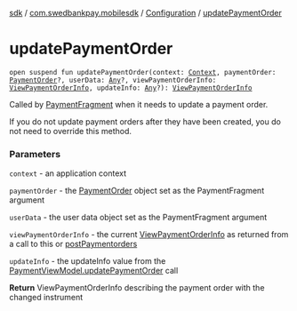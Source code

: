 [sdk](../../index.md) / [com.swedbankpay.mobilesdk](../index.md) / [Configuration](index.md) / [updatePaymentOrder](./update-payment-order.md)

# updatePaymentOrder

`open suspend fun updatePaymentOrder(context: `[`Context`](https://developer.android.com/reference/android/content/Context.html)`, paymentOrder: `[`PaymentOrder`](../-payment-order/index.md)`?, userData: `[`Any`](https://kotlinlang.org/api/latest/jvm/stdlib/kotlin/-any/index.html)`?, viewPaymentOrderInfo: `[`ViewPaymentOrderInfo`](../-view-payment-order-info/index.md)`, updateInfo: `[`Any`](https://kotlinlang.org/api/latest/jvm/stdlib/kotlin/-any/index.html)`?): `[`ViewPaymentOrderInfo`](../-view-payment-order-info/index.md)

Called by [PaymentFragment](../-payment-fragment/index.md) when it needs to update a payment order.

If you do not update payment orders after they have been created,
you do not need to override this method.

### Parameters

`context` - an application context

`paymentOrder` - the [PaymentOrder](../-payment-order/index.md) object set as the PaymentFragment argument

`userData` - the user data object set as the PaymentFragment argument

`viewPaymentOrderInfo` - the current [ViewPaymentOrderInfo](../-view-payment-order-info/index.md) as returned from a call to this or [postPaymentorders](post-paymentorders.md)

`updateInfo` - the updateInfo value from the [PaymentViewModel.updatePaymentOrder](../-payment-view-model/update-payment-order.md) call

**Return**
ViewPaymentOrderInfo describing the payment order with the changed instrument

